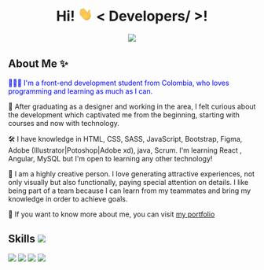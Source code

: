
<h1 align="center">Hi! 
  <img src="https://raw.githubusercontent.com/ABSphreak/ABSphreak/master/gifs/Hi.gif" width="30px"> < Developers/ >!
</h1>

<p align="center">
  <a href="https://github.com/DenverCoder1/readme-typing-svg">
    <img src="https://readme-typing-svg.herokuapp.com?font=Time+New+Roman&color=cyan&size=25&center=true&vCenter=true&width=600&height=100&lines=I'am+Carolina+Uribe+Botero..&hearts;++;Designer|Front-End+Developer;Software+development+student..<3">
  </a>
</p>
  
<h2> About Me ✨ </h2>

<p style="color:blue; font-size:14px;">  
🙋🏼‍♀️  I'm a front-end development student from Colombia, who loves programming and learning as much as I can.
  
🚀  After graduating as a designer and working in the area, I felt curious about the development which captivated me from the beginning, starting with courses and now with technology.
  
🛠  I have knowledge in HTML, CSS, SASS, JavaScript, Bootstrap, Figma, Adobe (Illustrator|Potoshop|Adobe xd), java, Scrum. I'm learning React , Angular, MySQL but I'm open to learning any other technology!
  
🎨  I am a highly creative person. I love generating attractive experiences, not only visually but also functionally, paying special attention on details. I like being part of a team because I can learn from my teammates and bring my knowledge in order to achieve goals.
  
💼 If you want to know more about me, you can visit <a href="https://portafolio-carolina-uribe-botero.netlify.app/"> my portfolio </a>
  
<p>
  
<h2> Skills <img src = "https://media2.giphy.com/media/QssGEmpkyEOhBCb7e1/giphy.gif?cid=ecf05e47a0n3gi1bfqntqmob8g9aid1oyj2wr3ds3mg700bl&rid=giphy.gif" width = 32px> </h2>
  
<div> 
  <img src="https://cdn-icons-png.flaticon.com/512/1051/1051277.png"  width="50px"> 
  <img src="https://cdn-icons-png.flaticon.com/512/732/732190.png"  width="50px">
  <img src="https://cdn-icons-png.flaticon.com/512/5968/5968292.png"  width="50px">
  <img src="https://sass-lang.com/assets/img/logos/logo-b6e1ef6e.svg"  width="50px">
</div>





